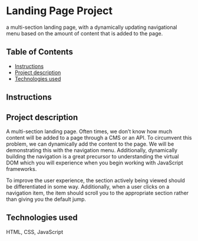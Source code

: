 # Landing Page Project
a multi-section landing page, with a dynamically updating navigational menu based on the amount of content that is added to the page.



## Table of Contents

* [Instructions](#instructions)
* [Project description](#projectdescription)
* [Technologies used](#technologiesused)


## Instructions


## Project description
A multi-section landing page. Often times, we don’t know how much content will be added to a page through a CMS or an API. To circumvent this problem, we can dynamically add the content to the page. We will be demonstrating this with the navigation menu. Additionally, dynamically building the navigation is a great precursor to understanding the virtual DOM which you will experience when you begin working with JavaScript frameworks.

To improve the user experience, the section actively being viewed should be differentiated in some way. Additionally, when a user clicks on a navigation item, the item should scroll you to the appropriate section rather than giving you the default jump.


## Technologies used
HTML, CSS, JavaScript

